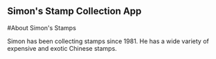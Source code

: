 Simon's Stamp Collection App
---

#About Simon's Stamps

Simon has been collecting stamps since 1981. He has a wide variety of expensive and exotic Chinese stamps.
